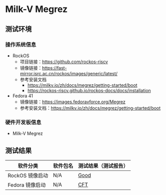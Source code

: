 # Milk-V Megrez

## 测试环境

### 操作系统信息

- RockOS
    - 项目链接：https://github.com/rockos-riscv
    - 镜像链接：https://fast-mirror.isrc.ac.cn/rockos/images/generic/latest/
    - 参考安装文档
        - https://milkv.io/zh/docs/megrez/getting-started/boot
        - https://rockos-riscv.github.io/rockos-docs/docs/installation
- Fedora 41
    - 镜像链接：https://images.fedoravforce.org/Megrez
    - 参考安装文档：https://milkv.io/zh/docs/megrez/getting-started/boot

### 硬件开发板信息

- Milk-V Megrez

## 测试结果

| 软件分类                | 软件包名 | 测试结果（测试报告）             |
|------------------------|----------|-----------------------------|
| RockOS 镜像启动          | N/A      | [Good][RockOS]               |
| Fedora 镜像启动          | N/A      | [CFT][Fedora]               |

[RockOS]: ./RockOS/README.md
[Fedora]: ./Fedora/README.md